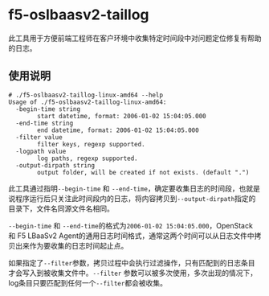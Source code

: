 # f5-oslbaasv2-taillog

此工具用于方便前端工程师在客户环境中收集特定时间段中对问题定位修复有帮助的日志。

## 使用说明

```
# ./f5-oslbaasv2-taillog-linux-amd64 --help
Usage of ./f5-oslbaasv2-taillog-linux-amd64:
  -begin-time string
        start datetime, format: 2006-01-02 15:04:05.000
  -end-time string
        end datetime, format: 2006-01-02 15:04:05.000
  -filter value
        filter keys, regexp supported.
  -logpath value
        log paths, regexp supported.
  -output-dirpath string
        output folder, will be created if not exists. (default ".")
```

此工具通过指明`--begin-time` 和 `--end-time`，确定要收集日志的时间段，也就是说程序运行后只关注此时间段内的日志，将内容拷贝到`--output-dirpath`指定的目录下，文件名同源文件名相同。

`--begin-time` 和 `--end-time`的格式为`2006-01-02 15:04:05.000`，OpenStack 和 F5 LBaaSv2 Agent的通用日志时间格式，通常这两个时间可以从日志文件中拷贝出来作为要收集的日志时间起止点。

如果指定了`--filter`参数，拷贝过程中会执行过滤操作，只有匹配到的日志条目才会写入到被收集文件中。`--filter` 参数可以被多次使用，多次出现的情况下，log条目只要匹配到任何一个`--filter`都会被收集。
